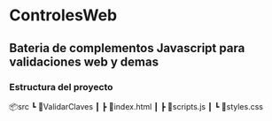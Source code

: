 # ControlesWeb

## Bateria de complementos Javascript para validaciones web y demas

### Estructura del proyecto
📦src
┗ 📂ValidarClaves
┃ ┣ 📜index.html
┃ ┣ 📜scripts.js
┃ ┗ 📜styles.css
